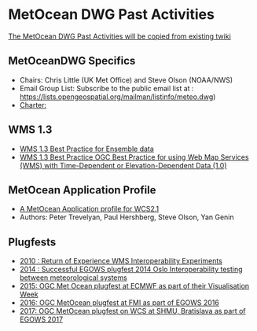 # MetOcean DWG Past Activities

[The MetOcean DWG Past Activities will be copied from existing twiki](https://external.ogc.org/twiki_public/MetOceanDWG)

## MetOceanDWG Specifics

  - Chairs: Chris Little (UK Met Office) and Steve Olson (NOAA/NWS)
  - Email Group List: Subscribe to the public email list at : https://lists.opengeospatial.org/mailman/listinfo/meteo.dwg)
  - [Charter:](https://github.com/opengeospatial/MetOceanDWG/blob/main/History/09-DRAFT_MeteorologyOceanography_DWG_Charter.doc)
## WMS 1.3
  - [WMS 1.3 Best Practice for Ensemble data](https://external.ogc.org/twiki_public/pub/MetOceanDWG/WebHome/16-086r2_OGC_Best_Practice_for_using_Web_Map_Services_WMS_with_Ensembles_of_Forecast_Data.doc)
  - [WMS 1.3 Best Practice OGC Best Practice for using Web Map Services (WMS) with Time-Dependent or Elevation-Dependent Data (1.0)](https://portal.opengeospatial.org/files/?artifact_id=56394)

## MetOcean Application Profile
  - [A MetOcean Application profile for WCS2.1](https://portal.ogc.org/files/?artifact_id=81773&version=2)
  - Authors:  Peter Trevelyan, Paul Hershberg, Steve Olson, Yan Genin

## Plugfests
  - [2010 : Return of Experience WMS Interoperability Experiments](https://external.ogc.org/twiki_public/bin/view/MetOceanDWG/MetocWMS_WMS_IE_Retex)
  - [2014 : Successful EGOWS plugfest 2014 Oslo Interoperability testing between meteorological systems](https://external.ogc.org/twiki_public/pub/MetOceanDWG/WebHome/2014-10-28-OGCworkshop-IEs.pdf)
  - [2015: OGC Met Ocean plugfest at ECMWF as part of their Visualisation Week](https://external.ogc.org/twiki_public/bin/view/MetOceanDWG/MetOceanPlugFest2015)
  - [2016: OGC MetOcean plugfest at FMI as part of EGOWS 2016](https://external.ogc.org/twiki_public/bin/view/MetOceanDWG/OGCMetOceanPlugfestAtEGOWS2016)
  - [2017: OGC MetOcean plugfest on WCS at SHMU, Bratislava as part of EGOWS 2017](https://external.ogc.org/twiki_public/bin/view/MetOceanDWG/MetOceanWCSPlugfest2017)


